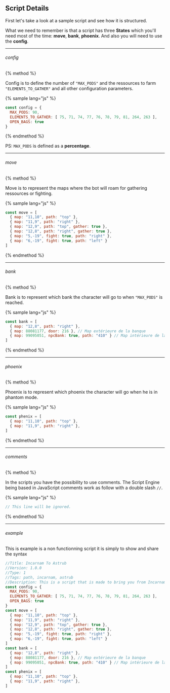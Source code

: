 ## Script Details

First let's take a look at a sample script and see how it is structured.

What we need to remember is that a script has three **States** which you'll need most of the time: **move**, **bank**, **phoenix**. And also you will need to use the **config**.

---

###### config

{% method %}

Config is to define the number of `"MAX_PODS"` and the ressources to farm `"ELEMENTS_TO_GATHER"` and all other configuration parameters.

{% sample lang="js" %}
```js
const config = {
  MAX_PODS: 90,
  ELEMENTS_TO_GATHER: [ 75, 71, 74, 77, 76, 78, 79, 81, 264, 263 ],
  OPEN_BAGS: true
}
```

{% endmethod %}

PS: `MAX_PODS` is defined as a **percentage**.

---

###### move

{% method %}

Move is to represent the maps where the bot will roam for gathering ressources or fighting.


{% sample lang="js" %}
```js
const move = [
  { map: "11,10", path: "top" },
  { map: "11,9", path: "right" },
  { map: "12,9", path: "top", gather: true },
  { map: "12,8", path: "right", gather: true },
  { map: "5,-19", fight: true, path: "right" },
  { map: "6,-19", fight: true, path: "left" }
]
```

{% endmethod %}

---

###### bank

{% method %}

Bank is to represent which bank the character will go to when `"MAX_PODS"` is reached.

{% sample lang="js" %}
```js
const bank = [
  { map: "12,8", path: "right" },
  { map: 88081177, door: 216 }, // Map extérieure de la banque
  { map: 99095051, npcBank: true, path: "410" } // Map intérieure de la banque
]
```

{% endmethod %}

---

###### phoenix

{% method %}

Phoenix is to represent which phoenix the character will go when he is in phantom mode.

{% sample lang="js" %}
```js
const phenix = [
  { map: "11,10", path: "top" },
  { map: "11,9", path: "right" },
]
```

{% endmethod %}

---

###### comments

{% method %}

In the scripts you have the possibility to use comments. The Script Engine being based in JavaScript comments work as follow with a double slash `//`.

{% sample lang="js" %}
```js
// This line will be ignored.
```

{% endmethod %}

---

###### example

This is example is a non functionning script it is simply to show and share the syntax

```js
//Title: Incarnam To Astrub
//Version: 1.0.0
//Type: 1
//Tags: path, incarnam, astrub
//Description: This is a script that is made to bring you from Incarnam to Astrub.
const config = {
  MAX_PODS: 90,
  ELEMENTS_TO_GATHER: [ 75, 71, 74, 77, 76, 78, 79, 81, 264, 263 ],
  OPEN_BAGS: true
}
const move = [
  { map: "11,10", path: "top" },
  { map: "11,9", path: "right" },
  { map: "12,9", path: "top", gather: true },
  { map: "12,8", path: "right", gather: true },
  { map: "5,-19", fight: true, path: "right" },
  { map: "6,-19", fight: true, path: "left" }
]
const bank = [
  { map: "12,8", path: "right" },
  { map: 88081177, door: 216 }, // Map extérieure de la banque
  { map: 99095051, npcBank: true, path: "410" } // Map intérieure de la banque
]
const phenix = [
  { map: "11,10", path: "top" },
  { map: "11,9", path: "right" },
]

```
